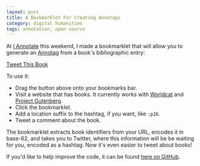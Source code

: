 ```yaml
---
layout: post
title: A Bookmarklet For Creating Annotags
category: digital humanities
tags: annotation, open source
---
```


At [I Annotate](http://iannotate.org/) this weekend, I made a bookmarklet that will allow you to generate an [Annotag](/projects/annotags/about.html) from a book's bibliographic entry:

<p class="center"><a href="javascript:(function(){document.body.appendChild(document.createElement('script')).src='http://jonathanreeve.github.io/assets/js/annotags/annotag-tweetme.js' ;})();" class="button bookmarklet">Tweet This Book</a></p>

To use it:

 * Drag the button above onto your bookmarks bar.
 * Visit a website that has books. It currently works with [Worldcat](http://worldcat.org) and [Project Gutenberg](https://www.gutenberg.org/).
 * Click the bookmarklet.
 * Add a location suffix to the hashtag, if you want, like `:p26`.
 * Tweet a comment about the book.

The bookmarklet extracts book identifiers from your URL, encodes it in base-62, and takes you to Twitter, where this information will be be waiting for you, encoded as a hashtag. Now it's even easier to tweet about books!

If you'd like to help improve the code, it can be found [here on GitHub](https://github.com/JonathanReeve/annotags/blob/master/annotag-tweetme.js).
